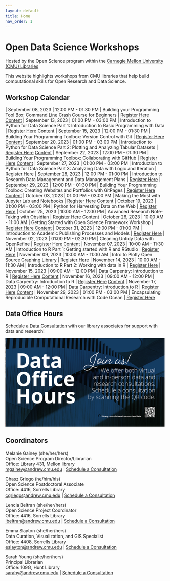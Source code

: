 ```yaml
---
layout: default
title: Home
nav_order: 1
---
```

# Open Data Science Workshops
Hosted by the Open Science program within the
[Carnegie Mellon University (CMU) Libraries](https://www.library.cmu.edu/)

This website highlights workshops from CMU libraries that help
build computational skills for Open Research and Data Science.

## Workshop Calendar

| September 08, 2023 | 12:00 PM - 01:30 PM | Building your Programming Tool Box: Command Line Crash Course for Beginners | [Register Here](https://cmu.libcal.com/event/11068306) [Content](cli/cli_main.md) 
| September 13, 2023 | 01:00 PM - 03:00 PM | Introduction to Python for Data Science Part 1: Introduction to Basic Programming with Data | [Register Here](https://cmu.libcal.com/event/11101229) [Content](Python_Series_Materials/part_1/part_1.md) 
| September 15, 2023 | 12:00 PM - 01:30 PM | Building Your Programming Toolbox: Version Control with Git | [Register Here](https://cmu.libcal.com/event/11108087) [Content](https://swcarpentry.github.io/git-novice/) 
| September 20, 2023 | 01:00 PM - 03:00 PM | Introduction to Python for Data Science Part 2: Plotting and Analyzing Tabular Datasets | [Register Here](https://cmu.libcal.com/event/11101249) [Content](Python_Series_Materials/part_3/part_3.md) 
| September 22, 2023 | 12:00 PM - 01:30 PM | Building Your Programming Toolbox: Collaborating with GitHub | [Register Here](https://cmu.libcal.com/event/11108299) [Content](https://swcarpentry.github.io/git-novice/) 
| September 27, 2023 | 01:00 PM - 03:00 PM | Introduction to Python for Data Science Part 3: Analyzing Data with Logic and Iteration | [Register Here](https://cmu.libcal.com/event/11101275) 
| September 28, 2023 | 12:00 PM - 01:00 PM | Introduction to Research Data Management and Data Management Plans | [Register Here](https://cmu.libcal.com/event/11054938) 
| September 29, 2023 | 12:00 PM - 01:30 PM | Building Your Programming Toolbox: Creating Websites and Portfolios with GitPages | [Register Here](https://cmu.libcal.com/event/11108435) [Content](content/git_github.md) 
| October 03, 2023 | 01:00 PM - 03:00 PM | Making the Most with Jupyter Lab and Notebooks | [Register Here](https://cmu.libcal.com/event/11067479) [Content](Python_Series_Materials/part_2/part_2.md) 
| October 19, 2023 | 01:00 PM - 03:00 PM | Python for Harvesting Data on the Web | [Register Here](https://cmu.libcal.com/event/11067535) 
| October 25, 2023 | 10:00 AM - 12:00 PM | Advanced Research Note-Taking with Obsidian | [Register Here](https://cmu.libcal.com/event/11101345) [Content](content/obsidian.md) 
| October 26, 2023 | 10:00 AM - 11:00 AM | Getting Started with Open Science Framework Workshop | [Register Here](https://cmu.libcal.com/event/11067730) [Content](content/osf.md) 
| October 31, 2023 | 12:00 PM - 01:00 PM | Introduction to Academic Publishing Processes and Models | [Register Here](https://cmu.libcal.com/event/11055001) 
| November 02, 2023 | 01:00 PM - 02:30 PM | Cleaning Untidy Data with OpenRefine | [Register Here](https://cmu.libcal.com/event/11068024) [Content](content/openrefine.md) 
| November 07, 2023 | 10:00 AM - 11:30 AM | Introduction to R Part 1: Getting started with R and RStudio | [Register Here](https://cmu.libcal.com/event/11068042) 
| November 09, 2023 | 10:00 AM - 11:00 AM | Intro to Plotly Open Source Graphing Library | [Register Here](https://cmu.libcal.com/event/11067880) 
| November 14, 2023 | 10:00 AM - 11:30 AM | Introduction to R Part 2: Working with data in R | [Register Here](https://cmu.libcal.com/event/11068056) 
| November 15, 2023 | 09:00 AM - 12:00 PM | Data Carpentry: Introduction to R | [Register Here](https://cmu.libcal.com/event/11098020) [Content](https://datacarpentry.org/socialsci-workshop/) 
| November 16, 2023 | 09:00 AM - 12:00 PM | Data Carpentry: Introduction to R | [Register Here](https://cmu.libcal.com/event/11098021) [Content](https://datacarpentry.org/socialsci-workshop/) 
| November 17, 2023 | 09:00 AM - 12:00 PM | Data Carpentry: Introduction to R | [Register Here](https://cmu.libcal.com/event/11098022) [Content](https://datacarpentry.org/socialsci-workshop/) 
| November 29, 2023 | 01:00 PM - 03:00 PM | Encapsulating Reproducible Computational Research with Code Ocean | [Register Here](https://cmu.libcal.com/event/11110715) 

## Data Office Hours

Schedule a [Data Consultation](https://library.cmu.edu/service/data-office-hours) with our library associates for support with data and research!

![Data Office Hours Flyer](content/img/data-office-hours.png)

## Coordinators

Melanie Gainey (she/her/hers)  
Open Science Program Director/Librarian  
Office: Library 431, Mellon library  
[mgainey@andrew.cmu.edu](mailto:mgainey@andrew.cmu.edu) | [Schedule a Consultation](https://cmu.libcal.com/appointment/42420)

Chasz Griego (he/him/his)  
Open Science Postdoctoral Associate  
Office: 4416, Sorrells Library  
[cgriego@andrew.cmu.edu](mailto:cgriego@andrew.cmu.edu) | [Schedule a Consultation](https://cmu.libcal.com/appointments/cgriego)

Lencia Beltran (she/her/hers)  
Open Science Project Coordinator  
Office: 4416, Sorrells Library  
[lbeltran@andrew.cmu.edu](mailto:lbeltran@andrew.cmu.edu) | [Schedule a Consultation](https://cmu.libcal.com/appointments/lencia)

Emma Slayton (she/her/hers)  
Data Curation, Visualization, and GIS Specialist  
Office: 4408, Sorrells Library  
[eslayton@andrew.cmu.edu](mailto:eslayton@andrew.cmu.edu) | [Schedule a Consultation](https://cmu.libcal.com/appointment/41060)

Sarah Young (she/her/hers)  
Principal Librarian  
Office: 109G, Hunt Library  
[sarahy@andrew.cmu.edu](mailto:sarahy@andrew.cmu.edu) | [Schedule a Consultation](https://cmu.libcal.com/appointments/sarahy)
